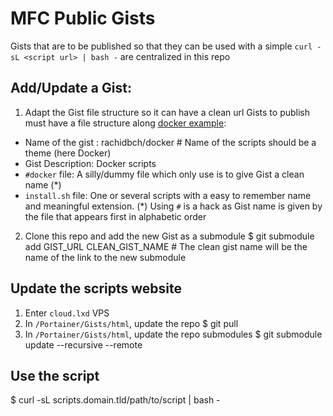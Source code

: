 # MFC Public Gists 
Gists that are to be published so that they can be used with a simple `curl -sL <script url> | bash -` are centralized in this repo 

## Add/Update a Gist:
1) Adapt the Gist file structure so it can have a clean url
Gists to publish must have a file structure along [docker example](https://gist.github.com/rachidbch/9ef6187b57b3e4c415f571d0e2991ae0):<br>
 + Name of the gist :             rachidbch/docker # Name of the scripts should be a theme (here Docker)
 + Gist Description:              Docker scripts
 + `#docker` file:                A silly/dummy file which only use is to give Gist a clean name (*)
 + `install.sh` file:             One or several scripts with a easy to remember name and meaningful extension.
 (*) Using `#` is a hack as Gist name is given by the file that appears first in alphabetic order
2) Clone this repo and add the new Gist as a submodule
  $ git submodule add GIST_URL CLEAN_GIST_NAME  # The clean gist name will be the name of the link to the new submodule


## Update the scripts website 
1) Enter `cloud.lxd` VPS 
2) In `/Portainer/Gists/html`, update the repo
   $ git pull
3) In `/Portainer/Gists/html`, update the repo submodules
   $ git submodule update --recursive --remote

## Use the script
   $ curl -sL scripts.domain.tld/path/to/script | bash -
